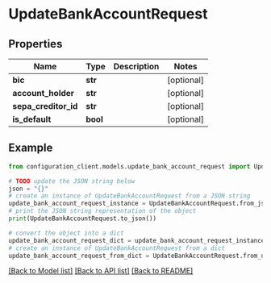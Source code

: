 # UpdateBankAccountRequest


## Properties

Name | Type | Description | Notes
------------ | ------------- | ------------- | -------------
**bic** | **str** |  | [optional] 
**account_holder** | **str** |  | [optional] 
**sepa_creditor_id** | **str** |  | [optional] 
**is_default** | **bool** |  | [optional] 

## Example

```python
from configuration_client.models.update_bank_account_request import UpdateBankAccountRequest

# TODO update the JSON string below
json = "{}"
# create an instance of UpdateBankAccountRequest from a JSON string
update_bank_account_request_instance = UpdateBankAccountRequest.from_json(json)
# print the JSON string representation of the object
print(UpdateBankAccountRequest.to_json())

# convert the object into a dict
update_bank_account_request_dict = update_bank_account_request_instance.to_dict()
# create an instance of UpdateBankAccountRequest from a dict
update_bank_account_request_from_dict = UpdateBankAccountRequest.from_dict(update_bank_account_request_dict)
```
[[Back to Model list]](../README.md#documentation-for-models) [[Back to API list]](../README.md#documentation-for-api-endpoints) [[Back to README]](../README.md)


